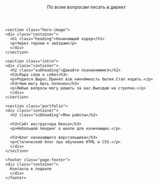 <!DOCTYPE html>
<html lang="ru">
  <head>
  <link href="https://fonts.googleapis.com/css?family=Montserrat:400,500,700|Old+Standard+TT&display=swap&subset=cyrillic" rel="stylesheet">
    <meta charset="UTF-8">
    <link rel="stylesheet" href="style.css">
    <title>Всем привет. Это видеоблог.</title>
  </head>

  <body>
    <header class="page-header">
	<div class="container">
      По всем вопросам писать в директ
	  </div>
    </header>

    <section class="hero-image">
	<div class="container">
      <h1 class="heading">Начинающий кодер</h1>
      <p>Через тернии к звёздам</p>
	  </div>
    </section>

    <section class="intro">
	<div class="container">
      <h2 class="subheading">Давайте познакомимся</h2>
      <h3>Пара слов о себе</h3>
      <p>Родился.Вырос.Принял всю никчёмность бытия.Стал кодить.</p>
      <h3>Чем могу быть полезен</h3>
      <p>Любые вопросы могу решить за вас.Выездаю на стрелки.</p>
	  </div>
    </section>

    <section class="portfolio">
	<div class="container">
      <h2 class="subheading">Мои работы</h2>

      <h3>Сайт инструктора Кекса</h3>
      <p>Небольшой лендинг о школе для начинающих.</p>

      <h3>Блог начинающего верстальщика</h3>
      <p>Статический блог про обучение HTML и CSS.</p>
	  </div>
    </section>

    <footer class="page-footer">
	<div class="container">
      Контакты в подвале
	  </div>
    </footer>
  </body>
</html>

